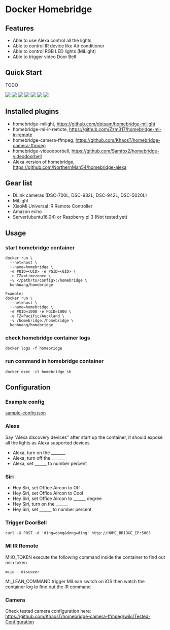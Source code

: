 # Docker Homebridge 

## Features

* Able to use Alexa control all the lights
* Able to control IR device like Air conditioner
* Able to control RGB LED lights (MiLight)
* Able to trigger video Door Bell

## Quick Start
TODO

![](https://raw.githubusercontent.com/kenhuang/docker-homebridge/master/images/IMG67.jpeg)
![](https://raw.githubusercontent.com/kenhuang/docker-homebridge/master/images/IMG68.jpeg)
![](https://raw.githubusercontent.com/kenhuang/docker-homebridge/master/images/IMG69.jpeg)
![](https://raw.githubusercontent.com/kenhuang/docker-homebridge/master/images/IMG70.jpeg)
![](https://raw.githubusercontent.com/kenhuang/docker-homebridge/master/images/IMG71.jpeg)
![](https://raw.githubusercontent.com/kenhuang/docker-homebridge/master/images/IMG72.jpeg)
![](https://raw.githubusercontent.com/kenhuang/docker-homebridge/master/images/IMG73.jpeg)

## Installed plugins 
* homebridge-milight, https://github.com/dotsam/homebridge-milight
* homebridge-mi-ir-remote, https://github.com/Zzm317/homebridge-mi-ir-remote
* homebridge-camera-ffmpeg, https://github.com/KhaosT/homebridge-camera-ffmpeg
* homebridge-videodoorbell, https://github.com/Samfox2/homebridge-videodoorbell
* Alexa version of homebridge, https://github.com/NorthernMan54/homebridge-alexa

## Gear list

* DLink cameras (DSC-700L, DSC-932L, DSC-942L, DSC-5020L)
* MiLight 
* XiaoMi Universal IR Remote Controller 
* Amazon echo
* Server(ubuntu16.04) or Raspberry pi 3 (Not tested yet)


## Usage

### start homebridge container
```shell
docker run \
  --net=host \
  --name=homebridge \
  -e PUID=<UID> -e PGID=<GID> \
  -e TZ=<timezone> \
  -v </path/to/config>:/homebridge \
  kenhuang/homebridge

Example:  
docker run \
  --net=host \
  --name=homebridge \
  -e PUID=1000 -e PGID=1000 \
  -e TZ=Pacific/Auckland \
  -v /homebridge:/homebridge \
  kenhuang/homebridge  
```

### check homebridge container logs
```shell
docker logs -f homebridge
```

### run command in homebridge container
```shell
docker exec -it homebridge sh
```

## Configuration

### Example config
[sample-config.json](https://github.com/kenhuang/docker-homebridge/blob/master/sample-config.json)

### Alexa
Say "Alexa discovery devices" after start up the container, it should expose all the lights as Alexa supported devices

* Alexa, turn on the _______
* Alexa, turn off the _______
* Alexa, set ______ to number percent

### Siri

* Hey Siri, set Office Aircon to Off
* Hey Siri, set Office Aircon to Cool
* Hey Siri, set Office Aircon to ______ degree
* Hey Siri, turn on the ______
* Hey Siri, set ______ to number percent


### Trigger DoorBell
```shell
curl -X POST -d 'ding=dong&dong=ding' http://HOME_BRIDGE_IP:5005
```

### MI IR Remote
MIIO_TOKEN
execute the following command inside the container to find out miio token
```shell
miio --discover
```

MI_LEAN_COMMAND
trigger MiLean switch on iOS then watch the container log to find out the IR command


### Camera
Check tested camera configuration here: https://github.com/KhaosT/homebridge-camera-ffmpeg/wiki/Tested-Configuration




